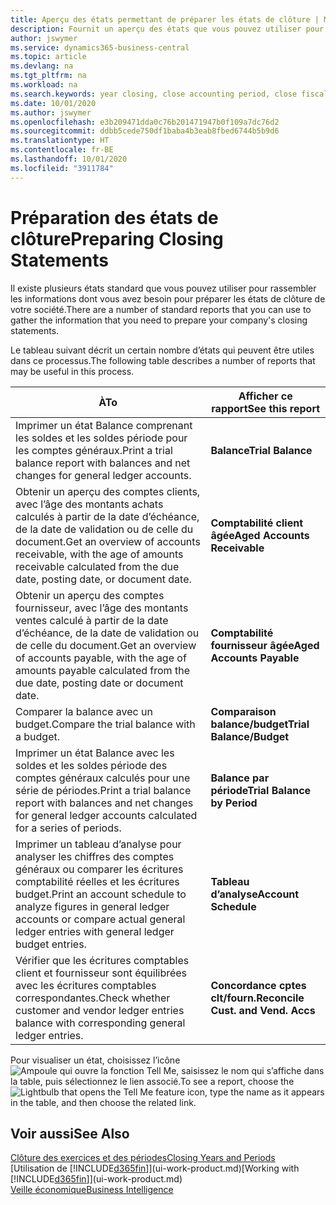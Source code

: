 ```yaml
---
title: Aperçu des états permettant de préparer les états de clôture | Microsoft Docs
description: Fournit un aperçu des états que vous pouvez utiliser pour rassembler les informations pour préparer les états de clôture de votre société à la fin de l’année fiscale.
author: jswymer
ms.service: dynamics365-business-central
ms.topic: article
ms.devlang: na
ms.tgt_pltfrm: na
ms.workload: na
ms.search.keywords: year closing, close accounting period, close fiscal year, aging, creditor payments, vendor payments, assets, liabilities, equity, analysis, reporting, financial report, business intelligence, BI, Power Bi, KPI
ms.date: 10/01/2020
ms.author: jswymer
ms.openlocfilehash: e3b209471dda0c76b201471947b0f109a7dc76d2
ms.sourcegitcommit: ddbb5cede750df1baba4b3eab8fbed6744b5b9d6
ms.translationtype: HT
ms.contentlocale: fr-BE
ms.lasthandoff: 10/01/2020
ms.locfileid: "3911784"
---
```

# <a name="preparing-closing-statements"></a><span data-ttu-id="cd012-103">Préparation des états de clôture</span><span class="sxs-lookup"><span data-stu-id="cd012-103">Preparing Closing Statements</span></span>
<span data-ttu-id="cd012-104">Il existe plusieurs états standard que vous pouvez utiliser pour rassembler les informations dont vous avez besoin pour préparer les états de clôture de votre société.</span><span class="sxs-lookup"><span data-stu-id="cd012-104">There are a number of standard reports that you can use to gather the information that you need to prepare your company's closing statements.</span></span>

<span data-ttu-id="cd012-105">Le tableau suivant décrit un certain nombre d’états qui peuvent être utiles dans ce processus.</span><span class="sxs-lookup"><span data-stu-id="cd012-105">The following table describes a number of reports that may be useful in this process.</span></span>  

| <span data-ttu-id="cd012-106">À</span><span class="sxs-lookup"><span data-stu-id="cd012-106">To</span></span> | <span data-ttu-id="cd012-107">Afficher ce rapport</span><span class="sxs-lookup"><span data-stu-id="cd012-107">See this report</span></span> |
| --- | --- |
| <span data-ttu-id="cd012-108">Imprimer un état Balance comprenant les soldes et les soldes période pour les comptes généraux.</span><span class="sxs-lookup"><span data-stu-id="cd012-108">Print a trial balance report with balances and net changes for general ledger accounts.</span></span> |<span data-ttu-id="cd012-109">**Balance**</span><span class="sxs-lookup"><span data-stu-id="cd012-109">**Trial Balance**</span></span> |
| <span data-ttu-id="cd012-110">Obtenir un aperçu des comptes clients, avec l’âge des montants achats calculés à partir de la date d’échéance, de la date de validation ou de celle du document.</span><span class="sxs-lookup"><span data-stu-id="cd012-110">Get an overview of accounts receivable, with the age of amounts receivable calculated from the due date, posting date, or document date.</span></span> |<span data-ttu-id="cd012-111">**Comptabilité client âgée**</span><span class="sxs-lookup"><span data-stu-id="cd012-111">**Aged Accounts Receivable**</span></span> |
| <span data-ttu-id="cd012-112">Obtenir un aperçu des comptes fournisseur, avec l’âge des montants ventes calculé à partir de la date d’échéance, de la date de validation ou de celle du document.</span><span class="sxs-lookup"><span data-stu-id="cd012-112">Get an overview of accounts payable, with the age of amounts payable calculated from the due date, posting date or document date.</span></span> |<span data-ttu-id="cd012-113">**Comptabilité fournisseur âgée**</span><span class="sxs-lookup"><span data-stu-id="cd012-113">**Aged Accounts Payable**</span></span> |
| <span data-ttu-id="cd012-114">Comparer la balance avec un budget.</span><span class="sxs-lookup"><span data-stu-id="cd012-114">Compare the trial balance with a budget.</span></span> |<span data-ttu-id="cd012-115">**Comparaison balance/budget**</span><span class="sxs-lookup"><span data-stu-id="cd012-115">**Trial Balance/Budget**</span></span> |
| <span data-ttu-id="cd012-116">Imprimer un état Balance avec les soldes et les soldes période des comptes généraux calculés pour une série de périodes.</span><span class="sxs-lookup"><span data-stu-id="cd012-116">Print a trial balance report with balances and net changes for general ledger accounts calculated for a series of periods.</span></span> |<span data-ttu-id="cd012-117">**Balance par période**</span><span class="sxs-lookup"><span data-stu-id="cd012-117">**Trial Balance by Period**</span></span> |
| <span data-ttu-id="cd012-118">Imprimer un tableau d’analyse pour analyser les chiffres des comptes généraux ou comparer les écritures comptabilité réelles et les écritures budget.</span><span class="sxs-lookup"><span data-stu-id="cd012-118">Print an account schedule to analyze figures in general ledger accounts or compare actual general ledger entries with general ledger budget entries.</span></span> |<span data-ttu-id="cd012-119">**Tableau d’analyse**</span><span class="sxs-lookup"><span data-stu-id="cd012-119">**Account Schedule**</span></span> |
| <span data-ttu-id="cd012-120">Vérifier que les écritures comptables client et fournisseur sont équilibrées avec les écritures comptables correspondantes.</span><span class="sxs-lookup"><span data-stu-id="cd012-120">Check whether customer and vendor ledger entries balance with corresponding general ledger entries.</span></span> |<span data-ttu-id="cd012-121">**Concordance cptes clt/fourn.**</span><span class="sxs-lookup"><span data-stu-id="cd012-121">**Reconcile Cust. and Vend. Accs**</span></span> |

<span data-ttu-id="cd012-122">Pour visualiser un état, choisissez l’icône ![Ampoule qui ouvre la fonction Tell Me](media/ui-search/search_small.png "Dites-moi ce que vous voulez faire"), saisissez le nom qui s’affiche dans la table, puis sélectionnez le lien associé.</span><span class="sxs-lookup"><span data-stu-id="cd012-122">To see a report, choose the ![Lightbulb that opens the Tell Me feature](media/ui-search/search_small.png "Tell me what you want to do") icon, type the name as it appears in the table, and then choose the related link.</span></span>

## <a name="see-also"></a><span data-ttu-id="cd012-123">Voir aussi</span><span class="sxs-lookup"><span data-stu-id="cd012-123">See Also</span></span>
[<span data-ttu-id="cd012-124">Clôture des exercices et des périodes</span><span class="sxs-lookup"><span data-stu-id="cd012-124">Closing Years and Periods</span></span>](year-close-years-periods.md)  
<span data-ttu-id="cd012-125">[Utilisation de [!INCLUDE[d365fin](includes/d365fin_md.md)]](ui-work-product.md)</span><span class="sxs-lookup"><span data-stu-id="cd012-125">[Working with [!INCLUDE[d365fin](includes/d365fin_md.md)]](ui-work-product.md)</span></span>  
[<span data-ttu-id="cd012-126">Veille économique</span><span class="sxs-lookup"><span data-stu-id="cd012-126">Business Intelligence</span></span>](bi.md)
